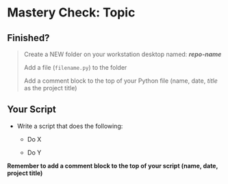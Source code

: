 # Mastery Check: Topic

## Finished?
> Create a NEW folder on your workstation desktop named: ***repo-name***
>
> Add a file (`filename.py`) to the folder
> 
> Add a comment block to the top of your Python file (name, date, *title* as the project title)

## Your Script

- Write a script that does the following:  

  - Do X  

  - Do Y


**Remember to add a comment block to the top of your script (name, date, project title)**
